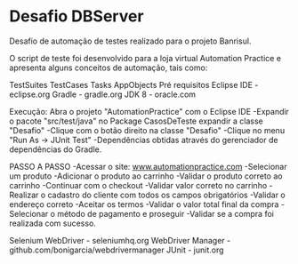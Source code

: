 # Desafio DBServer
Desafio de automação de testes realizado para o projeto Banrisul.

O script de teste foi desenvolvido para a loja virtual Automation Practice e apresenta alguns conceitos de automação, tais como:

<!--ts-->
TestSuites
TestCases
Tasks
AppObjects
Pré requisitos
Eclipse IDE - eclipse.org
Gradle - gradle.org
JDK 8 - oracle.com
<!--te-->

Execução:
Abra o projeto "AutomationPractice" com o Eclipse IDE
-Expandir o pacote "src/test/java" no Package CasosDeTeste expandir a classe "Desafio"
-Clique com o botão direito na classe "Desafio"
-Clique no menu "Run As -> JUnit Test"
-Dependências obtidas através do gerenciador de dependências do Gradle.

PASSO A PASSO
-Acessar o site: www.automationpractice.com
-Selecionar um produto
-Adicionar o produto ao carrinho
-Validar o produto correto ao carrinho
-Continuar com o checkout
-Validar valor correto no carrinho
-Realizar o cadastro do cliente com todos os campos obrigatórios
-Validar o endereço correto
-Aceitar os termos
-Validar o valor total final da compra
-Selecionar o método de pagamento e proseguir
-Validar se a compra foi realizada com sucesso.



Selenium WebDriver - seleniumhq.org
WebDriver Manager - github.com/bonigarcia/webdrivermanager
JUnit - junit.org
